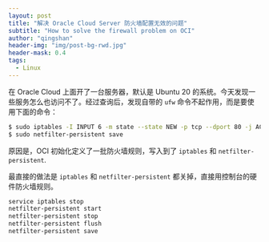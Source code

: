 ```yaml
---
layout: post
title: "解决 Oracle Cloud Server 防火墙配置无效的问题"
subtitle: "How to solve the firewall problem on OCI"
author: "qingshan"
header-img: "img/post-bg-rwd.jpg"
header-mask: 0.4
tags:
  - Linux
---
```



在 Oracle Cloud 上面开了一台服务器，默认是 Ubuntu 20 的系统。今天发现一些服务怎么也访问不了。经过查询后，发现自带的 `ufw` 命令不起作用，而是要使用下面的命令：

```bash
$ sudo iptables -I INPUT 6 -m state --state NEW -p tcp --dport 80 -j ACCEPT
$ sudo netfilter-persistent save
```


原因是，OCI 初始化定义了一批防火墙规则，写入到了 `iptables` 和 `netfilter-persistent`.

最直接的做法是 `iptables` 和 `netfilter-persistent` 都关掉，直接用控制台的硬件防火墙规则。

```bash
service iptables stop
netfilter-persistent start
netfilter-persistent stop
netfilter-persistent flush
netfilter-persistent save
```

